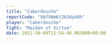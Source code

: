 ```yaml
---
title: "Caberdouche"
reportCode: "9AfVWmKt2b34yk8h"
player: "Caberdouche"
fight: "Maiden of Virtue"
date: 2021-10-09T12:54:48.063000+00:00
---
```

